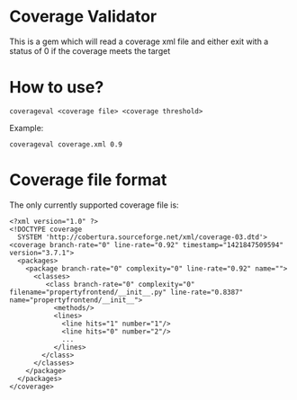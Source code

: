 Coverage Validator
===========

This is a gem which will read a coverage xml file and either exit with a status of 0 if the coverage meets the target

# How to use?

```
coverageval <coverage file> <coverage threshold>
```

Example:

```
coverageval coverage.xml 0.9
```

# Coverage file format

The only currently supported coverage file is:

```
<?xml version="1.0" ?>
<!DOCTYPE coverage
  SYSTEM 'http://cobertura.sourceforge.net/xml/coverage-03.dtd'>  
<coverage branch-rate="0" line-rate="0.92" timestamp="1421847509594" version="3.7.1">
  <packages>
    <package branch-rate="0" complexity="0" line-rate="0.92" name="">
      <classes>
         <class branch-rate="0" complexity="0" filename="propertyfrontend/__init__.py" line-rate="0.8387" name="propertyfrontend/__init__">
           <methods/>
           <lines>
             <line hits="1" number="1"/>
             <line hits="0" number="2"/>
             ...
           </lines>
        </class>
      </classes>
    </package>
  </packages>
</coverage>
```

